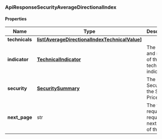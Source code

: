 

[//]: # (CLASS:ApiResponseSecurityAverageDirectionalIndex)

[//]: # (KIND:object)

### ApiResponseSecurityAverageDirectionalIndex

#### Properties

[//]: # (START_DEFINITION)

Name | Type | Description
------------ | ------------- | -------------
**technicals** | [**list[AverageDirectionalIndexTechnicalValue]**](AverageDirectionalIndexTechnicalValue.md) |  &nbsp;
**indicator** | [**TechnicalIndicator**](TechnicalIndicator.md) | The name and symbol of the technical indicator &nbsp;
**security** | [**SecuritySummary**](SecuritySummary.md) | The Security of the Stock Price &nbsp;
**next_page** | str | The token required to request the next page of the data &nbsp;

[//]: # (END_DEFINITION)


[//]: # (CONTAINED_CLASS:AverageDirectionalIndexTechnicalValue)


[//]: # (CONTAINED_CLASS:TechnicalIndicator)


[//]: # (CONTAINED_CLASS:SecuritySummary)



